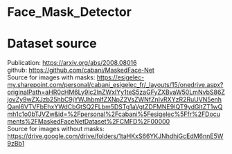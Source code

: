 # Face_Mask_Detector

# Dataset source
Publication: https://arxiv.org/abs/2008.08016<br />
github: https://github.com/cabani/MaskedFace-Net<br />
Source for images with masks: https://esigelec-my.sharepoint.com/personal/cabani_esigelec_fr/_layouts/15/onedrive.aspx?originalPath=aHR0cHM6Ly9lc2lnZWxlYy1teS5zaGFyZXBvaW50LmNvbS86ZjovZy9wZXJzb25hbC9jYWJhbmlfZXNpZ2VsZWNfZnIvRXYzR2RuUVN5enhQanl6VTVFbEhxYWdCbGtSQ2FLbm5DSTg1aVgtZDFMNE9IQT9ydGltZT1wQmh1c1o0bTJVZw&id=%2Fpersonal%2Fcabani%5Fesigelec%5Ffr%2FDocuments%2FMaskedFaceNetDataset%2FCMFD%2F00000<br />
Source for images without masks: https://drive.google.com/drive/folders/1taHKxS66YKJNhdhiGcEdM6nnE5W9zBb1<br />
